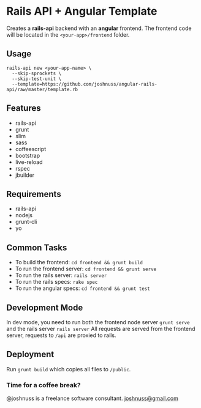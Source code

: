 # Rails API + Angular Template

Creates a **rails-api** backend with an **angular** frontend. The frontend code will be located in the `<your-app>/frontend` folder.

## Usage

```
rails-api new <your-app-name> \
  --skip-sprockets \
  --skip-test-unit \
  --template=https://github.com/joshnuss/angular-rails-api/raw/master/template.rb
```

## Features

- rails-api
- grunt
- slim
- sass
- coffeescript
- bootstrap
- live-reload
- rspec
- jbuilder

## Requirements

- rails-api
- nodejs
- grunt-cli
- yo

## Common Tasks

- To build the frontend: `cd frontend && grunt build`
- To run the frontend server: `cd frontend && grunt serve`
- To run the rails server: `rails server`
- To run the rails specs: `rake spec`
- To run the angular specs: `cd frontend && grunt test`

## Development Mode

In dev mode, you need to run both the frontend node server `grunt serve` and the rails server `rails server`
All requests are served from the frontend server, requests to `/api` are proxied to rails.

## Deployment

Run `grunt build` which copies all files to `/public`.

### Time for a coffee break?

@joshnuss is a freelance software consultant. joshnuss@gmail.com
